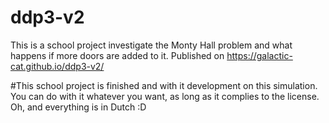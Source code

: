 # ddp3-v2
This is a school project investigate the Monty Hall problem and what happens if more doors are added to it.
Published on https://galactic-cat.github.io/ddp3-v2/

#This school project is finished and with it development on this simulation.
You can do with it whatever you want, as long as it complies to the license. Oh, and everything is in Dutch :D